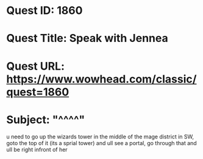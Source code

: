 # Quest ID: 1860
# Quest Title: Speak with Jennea
# Quest URL: https://www.wowhead.com/classic/quest=1860
# Subject: "^^^^"
u need to go up the wizards tower in the middle of the mage district in SW, goto the top of it (its a sprial tower) and ull see a portal, go through that and ull be right infront of her